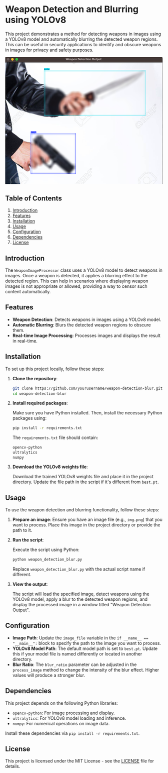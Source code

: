 

# Weapon Detection and Blurring using YOLOv8

This project demonstrates a method for detecting weapons in images using a YOLOv8 model and automatically blurring the detected weapon regions. This can be useful in security applications to identify and obscure weapons in images for privacy and safety purposes.

!["wepon"](img.png)

## Table of Contents

1. [Introduction](#introduction)
2. [Features](#features)
3. [Installation](#installation)
4. [Usage](#usage)
5. [Configuration](#configuration)
6. [Dependencies](#dependencies)
7. [License](#license)

## Introduction

The `WeaponImageProcessor` class uses a YOLOv8 model to detect weapons in images. Once a weapon is detected, it applies a blurring effect to the detected region. This can help in scenarios where displaying weapon images is not appropriate or allowed, providing a way to censor such content automatically.

## Features

- **Weapon Detection**: Detects weapons in images using a YOLOv8 model.
- **Automatic Blurring**: Blurs the detected weapon regions to obscure them.
- **Real-time Image Processing**: Processes images and displays the result in real-time.

## Installation

To set up this project locally, follow these steps:

1. **Clone the repository**:

   ```bash
   git clone https://github.com/yourusername/weapon-detection-blur.git
   cd weapon-detection-blur
   ```

2. **Install required packages**:

   Make sure you have Python installed. Then, install the necessary Python packages using:

   ```bash
   pip install -r requirements.txt
   ```

   The `requirements.txt` file should contain:
   ```text
   opencv-python
   ultralytics
   numpy
   ```

3. **Download the YOLOv8 weights file**:

   Download the trained YOLOv8 weights file and place it in the project directory. Update the file path in the script if it's different from `best.pt`.

## Usage

To use the weapon detection and blurring functionality, follow these steps:

1. **Prepare an image**: Ensure you have an image file (e.g., `img.png`) that you want to process. Place this image in the project directory or provide the path to it.

2. **Run the script**:

   Execute the script using Python:

   ```bash
   python weapon_detection_blur.py
   ```

   Replace `weapon_detection_blur.py` with the actual script name if different.

3. **View the output**:

   The script will load the specified image, detect weapons using the YOLOv8 model, apply a blur to the detected weapon regions, and display the processed image in a window titled "Weapon Detection Output".

## Configuration

- **Image Path**: Update the `image_file` variable in the `if __name__ == "__main__":` block to specify the path to the image you want to process.
- **YOLOv8 Model Path**: The default model path is set to `best.pt`. Update this if your model file is named differently or located in another directory.
- **Blur Ratio**: The `blur_ratio` parameter can be adjusted in the `process_image` method to change the intensity of the blur effect. Higher values will produce a stronger blur.

## Dependencies

This project depends on the following Python libraries:

- `opencv-python`: For image processing and display.
- `ultralytics`: For YOLOv8 model loading and inference.
- `numpy`: For numerical operations on image data.

Install these dependencies via `pip install -r requirements.txt`.

## License

This project is licensed under the MIT License - see the [LICENSE](LICENSE) file for details.
